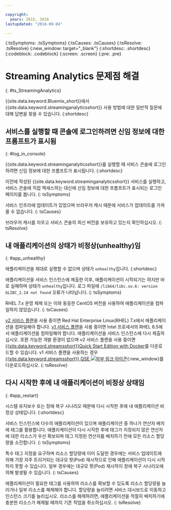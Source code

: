 ```yaml
---

copyright:
  years: 2015, 2018
lastupdated: "2018-09-04"

---
```


<!-- Attribute definitions -->
{:tsSymptoms: .tsSymptoms}
{:tsCauses: .tsCauses}
{:tsResolve: .tsResolve}
{:new_window: target="_blank"}
{:shortdesc: .shortdesc}
{:codeblock: .codeblock}
{:screen: .screen}
{:pre: .pre}

# Streaming Analytics 문제점 해결
{: #ts_StreamingAnalytics}

{{site.data.keyword.Bluemix_short}}에서 {{site.data.keyword.streaminganalyticsshort}} 사용 방법에 대한 일반적 질문에 대해 답변을 찾을 수 있습니다.
{:shortdesc}

## 서비스를 실행할 때 콘솔에 로그인하려면 신임 정보에 대한 프롬프트가 표시됨
{: #log_in_console}

{{site.data.keyword.streaminganalyticsshort}}를 실행할 때 서비스 콘솔에 로그인하려면 신임 정보에 대한 프롬프트가 표시됩니다.
{:shortdesc}

이전에 작성된 {{site.data.keyword.streaminganalyticsshort}} 서비스를 실행하고, 서비스 콘솔에 직접 액세스하는 대신에 신임 정보에 대한 프롬프트가 표시되는 로그인 페이지를 봅니다.
{: tsSymptoms}

서비스 인프라에 업데이트가 있었으며 브라우저 캐시 때문에 서비스가 업데이트를 가져올 수 없습니다.
{: tsCauses}

브라우저 캐시를 지우고 서비스 콘솔의 최신 버전을 보유하고 있는지 확인하십시오.
{: tsResolve}

## 내 애플리케이션의 상태가 비정상(unhealthy)임
{: #app_unhealthy}

애플리케이션을 제대로 실행할 수 없으며 상태가 `unhealthy`입니다.
{:shortdesc}

애플리케이션을 서비스 인스턴스에 제출한 이후, 애플리케이션이 시작되기는 하지만 바로 실패하며 상태가 `unhealthy`입니다. 로그 파일에 `/lib64/libc.so.6: version GLIBC_2.14 not found` 오류가 나타납니다.
{: tsSymptoms}

RHEL 7.x 운영 체제 또는 이와 동등한 CentOS 버전을 사용하여 애플리케이션을 컴파일하지 않았습니다.
{: tsCauses}

[v2 서비스 플랜](/docs/services/StreamingAnalytics/service_plans.html)을 사용 중이면 Red Hat Enterprise Linux(RHEL) 7.x에서 애플리케이션을 컴파일해야 합니다. [v1 서비스 플랜](/docs/services/StreamingAnalytics/service_plans.html)을 사용 중이면 Intel 프로세서의 RHEL 6.5에서 애플리케이션을 컴파일해야 합니다. 애플리케이션을 서비스 인스턴스에 다시 제출하십시오. 호환 가능한 개발 환경이 없으며 v2 서비스 플랜을 사용 중이면 [{{site.data.keyword.streamsshort}}Quick Start Edition with Docker](https://www-01.ibm.com/marketing/iwm/iwm/web/preLogin.do?source=swg-ibmistvi)를 다운로드할 수 있습니다. v1 서비스 플랜을 사용하는 경우 [{{site.data.keyword.streamsshort}} QSE ![외부 링크 아이콘](../../icons/launch-glyph.svg "외부 링크 아이콘")](http://ibmstreams.github.io/streamsx.documentation/docs/4.2/qse-intro/){:new_window}를 다운로드하십시오.
{: tsResolve}

## 다시 시작한 후에 내 애플리케이션이 비정상 상태임
{: #app_restart}

시스템 유지보수 또는 장애 복구 시나리오 때문에 다시 시작한 후에 내 애플리케이션 비정상 상태입니다.
{:shortdesc}

서비스 인스턴스에 다수의 애플리케이션이 있으며 애플리케이션 중 하나가 연산자 배치에 태그를 활용합니다. 애플리케이션이 다시 시작한 후에 태그가 지정되지 않은 연산자에 대한 리소스가 우선 확보되며 태그 지정된 연산자를 배치하기 전에 모든 리소스 할당량을 소진합니다.
{: tsSymptoms}

특수 태그 지정을 요구하며 리소스 할당량에 이미 도달한 경우에는 서비스 업데이트에 의해 가장 자주 트리거되는 대규모 팟(Pod) 재시작으로 인해 애플리케이션이 다시 시작하지 못할 수 있습니다. 
일부 경우에는 대규모 팟(Pod) 재시작이 장애 복구 시나리오에 의해 발생될 수 있습니다.
{: tsCauses}

애플리케이션이 필요한 태그를 사용하여 리소스를 확보할 수 있도록 리소스 할당량을 늘리거나 일부 리소스를 해제해야 합니다. 
할당량을 늘리려면 서비스 대시보드로 이동하고 인스턴스 크기를 늘리십시오. 리소스를 해제하려면, 애플리케이션을 적절히 배치하기에 충분한 리소스가 해제될 때까지 기존 작업을 취소하십시오.
{: tsResolve}
